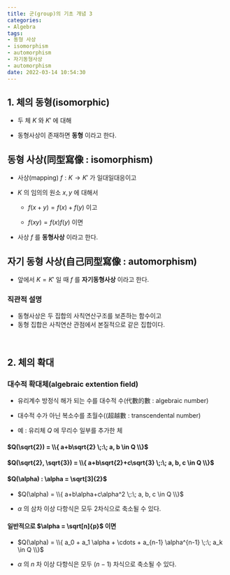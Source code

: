 ```yaml
---
title: 군(group)의 기초 개념 3
categories: 
- Algebra
tags:
- 동형 사상
- isomorphism
- automorphism
- 자기동형사상
- automorphism
date: 2022-03-14 10:54:30
---
```


## 1. 체의 동형(isomorphic)

- 두 체 $K$ 와 $K'$ 에 대해

- 동형사상이 존재하면 **동형** 이라고 한다.

## 동형 사상(同型寫像 : isomorphism)

- 사상(mapping) $f : K \rightarrow K'$ 가 일대일대응이고  

- $K$ 의 임의의 원소 $x, y$ 에 대해서  

    - $f(x+y) = f(x) + f(y)$ 이고

    - $f(xy) = f(x)f(y)$ 이면  

- 사상 $f$ 를 **동형사상** 이라고 한다.


## 자기 동형 사상(自己同型寫像 : automorphism)

- 앞에서 $K = K'$ 일 때 $f$ 를 **자기동형사상** 이라고 한다.

### 직관적 설명
- 동형사상은 두 집합의 사칙연산구조를 보존하는 함수이고
- 동형 집합은 사칙연산 관점에서 본질적으로 같은 집합이다.

<br>

## 2. 체의 확대

### 대수적 확대체(algebraic extention field)

- 유리계수 방정식 해가 되는 수를 대수적 수(代數的數 : algebraic number)

- 대수적 수가 아닌 복소수를 초월수((超越數 : transcendental number)

- 예 : 유리체 $Q$ 에 무리수 일부를 추가한 체

#### $Q(\sqrt{2}) = \\{ a+b\sqrt{2} \;:\; a, b \in Q \\}$

#### $Q(\sqrt{2}, \sqrt{3}) = \\{ a+b\sqrt{2}+c\sqrt{3} \;:\; a, b, c \in Q \\}$

#### $Q(\alpha) : \alpha = \sqrt[3]{2}$

- $Q(\alpha) = \\{ a+b\alpha+c\alpha^2 \;:\; a, b, c \in Q \\}$

- $\alpha$ 의 삼차 이상 다항식은 모두 2차식으로 축소될 수 있다.

#### 일반적으로 $\alpha = \sqrt[n]{p}$ 이면

- $Q(\alpha) = \\{ a_0 + a_1 \alpha + \cdots + a_{n-1} \alpha^{n-1} \;:\; a_k \in Q \\}$

- $\alpha$ 의 $n$ 차 이상 다항식은 모두 $(n-1)$ 차식으로 축소될 수 있다.












